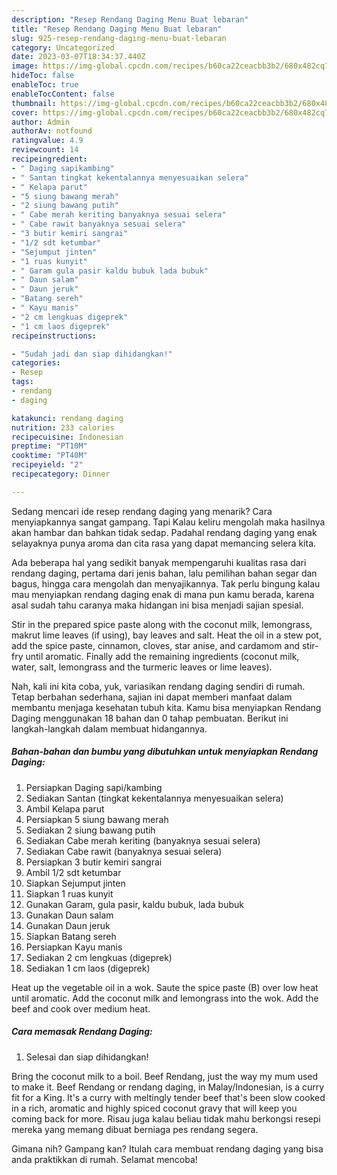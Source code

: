 ```yaml
---
description: "Resep Rendang Daging Menu Buat lebaran"
title: "Resep Rendang Daging Menu Buat lebaran"
slug: 925-resep-rendang-daging-menu-buat-lebaran
category: Uncategorized
date: 2023-03-07T18:34:37.440Z
image: https://img-global.cpcdn.com/recipes/b60ca22ceacbb3b2/680x482cq70/rendang-daging-foto-resep-utama.jpg
hideToc: false
enableToc: true
enableTocContent: false
thumbnail: https://img-global.cpcdn.com/recipes/b60ca22ceacbb3b2/680x482cq70/rendang-daging-foto-resep-utama.jpg
cover: https://img-global.cpcdn.com/recipes/b60ca22ceacbb3b2/680x482cq70/rendang-daging-foto-resep-utama.jpg
author: Admin
authorAv: notfound
ratingvalue: 4.9
reviewcount: 14
recipeingredient:
- " Daging sapikambing"
- " Santan tingkat kekentalannya menyesuaikan selera"
- " Kelapa parut"
- "5 siung bawang merah"
- "2 siung bawang putih"
- " Cabe merah keriting banyaknya sesuai selera"
- " Cabe rawit banyaknya sesuai selera"
- "3 butir kemiri sangrai"
- "1/2 sdt ketumbar"
- "Sejumput jinten"
- "1 ruas kunyit"
- " Garam gula pasir kaldu bubuk lada bubuk"
- " Daun salam"
- " Daun jeruk"
- "Batang sereh"
- " Kayu manis"
- "2 cm lengkuas digeprek"
- "1 cm laos digeprek"
recipeinstructions:

- "Sudah jadi dan siap dihidangkan!"
categories:
- Resep
tags:
- rendang
- daging

katakunci: rendang daging 
nutrition: 233 calories
recipecuisine: Indonesian
preptime: "PT10M"
cooktime: "PT40M"
recipeyield: "2"
recipecategory: Dinner

---
```



Sedang mencari ide resep rendang daging yang menarik? Cara menyiapkannya sangat gampang. Tapi Kalau keliru mengolah maka hasilnya akan hambar dan bahkan tidak sedap. Padahal rendang daging yang enak selayaknya punya aroma dan cita rasa yang dapat memancing selera kita.


Ada beberapa hal yang sedikit banyak mempengaruhi kualitas rasa dari rendang daging, pertama dari jenis bahan, lalu pemilihan bahan segar dan bagus, hingga cara mengolah dan menyajikannya. Tak perlu bingung kalau mau menyiapkan rendang daging enak di mana pun kamu berada, karena asal sudah tahu caranya maka hidangan ini bisa menjadi sajian spesial.

Stir in the prepared spice paste along with the coconut milk, lemongrass, makrut lime leaves (if using), bay leaves and salt. Heat the oil in a stew pot, add the spice paste, cinnamon, cloves, star anise, and cardamom and stir-fry until aromatic. Finally add the remaining ingredients (coconut milk, water, salt, lemongrass and the turmeric leaves or lime leaves).


Nah, kali ini kita coba, yuk, variasikan rendang daging sendiri di rumah. Tetap berbahan sederhana, sajian ini dapat memberi manfaat dalam membantu menjaga kesehatan tubuh kita. Kamu bisa menyiapkan Rendang Daging menggunakan 18 bahan dan 0 tahap pembuatan. Berikut ini langkah-langkah dalam membuat hidangannya.

<!--inarticleads1-->

##### Bahan-bahan dan bumbu yang dibutuhkan untuk menyiapkan Rendang Daging:

1. Persiapkan  Daging sapi/kambing
1. Sediakan  Santan (tingkat kekentalannya menyesuaikan selera)
1. Ambil  Kelapa parut
1. Persiapkan 5 siung bawang merah
1. Sediakan 2 siung bawang putih
1. Sediakan  Cabe merah keriting (banyaknya sesuai selera)
1. Sediakan  Cabe rawit (banyaknya sesuai selera)
1. Persiapkan 3 butir kemiri sangrai
1. Ambil 1/2 sdt ketumbar
1. Siapkan Sejumput jinten
1. Siapkan 1 ruas kunyit
1. Gunakan  Garam, gula pasir, kaldu bubuk, lada bubuk
1. Gunakan  Daun salam
1. Gunakan  Daun jeruk
1. Siapkan Batang sereh
1. Persiapkan  Kayu manis
1. Sediakan 2 cm lengkuas (digeprek)
1. Sediakan 1 cm laos (digeprek)


Heat up the vegetable oil in a wok. Saute the spice paste (B) over low heat until aromatic. Add the coconut milk and lemongrass into the wok. Add the beef and cook over medium heat. 

<!--inarticleads2-->

##### Cara memasak Rendang Daging:


1. Selesai dan siap dihidangkan!

Bring the coconut milk to a boil. Beef Rendang, just the way my mum used to make it. Beef Rendang or rendang daging, in Malay/Indonesian, is a curry fit for a King. It&#39;s a curry with meltingly tender beef that&#39;s been slow cooked in a rich, aromatic and highly spiced coconut gravy that will keep you coming back for more. Risau juga kalau beliau tidak mahu berkongsi resepi mereka yang memang dibuat berniaga pes rendang segera. 

Gimana nih? Gampang kan? Itulah cara membuat rendang daging yang bisa anda praktikkan di rumah. Selamat mencoba!
